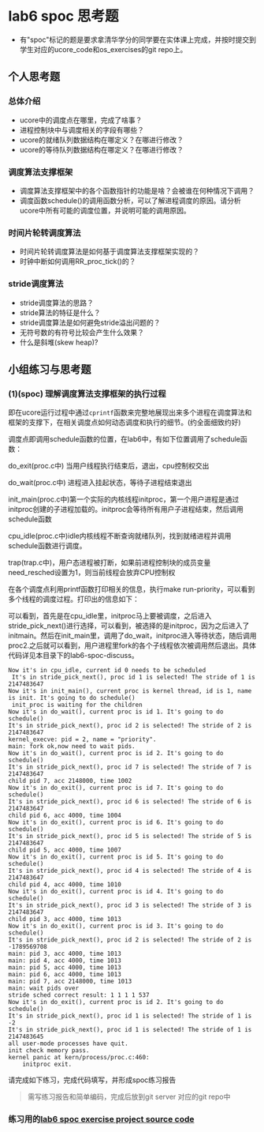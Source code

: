 # lab6 spoc 思考题

- 有"spoc"标记的题是要求拿清华学分的同学要在实体课上完成，并按时提交到学生对应的ucore_code和os_exercises的git repo上。


## 个人思考题

### 总体介绍

 - ucore中的调度点在哪里，完成了啥事？
 - 进程控制块中与调度相关的字段有哪些？
 - ucore的就绪队列数据结构在哪定义？在哪进行修改？
 - ucore的等待队列数据结构在哪定义？在哪进行修改？

### 调度算法支撑框架

 - 调度算法支撑框架中的各个函数指针的功能是啥？会被谁在何种情况下调用？
 - 调度函数schedule()的调用函数分析，可以了解进程调度的原因。请分析ucore中所有可能的调度位置，并说明可能的调用原因。
 
### 时间片轮转调度算法

 - 时间片轮转调度算法是如何基于调度算法支撑框架实现的？
 - 时钟中断如何调用RR_proc_tick()的？

### stride调度算法

 - stride调度算法的思路？ 
 - stride算法的特征是什么？
 - stride调度算法是如何避免stride溢出问题的？
 - 无符号数的有符号比较会产生什么效果？
 - 什么是斜堆(skew heap)?

## 小组练习与思考题

### (1)(spoc) 理解调度算法支撑框架的执行过程

即在ucore运行过程中通过`cprintf`函数来完整地展现出来多个进程在调度算法和框架的支撑下，在相关调度点如何动态调度和执行的细节。(约全面细致约好)

调度点即调用schedule函数的位置，在lab6中，有如下位置调用了schedule函数：

do_exit(proc.c中) 当用户线程执行结束后，退出，cpu控制权交出

do_wait(proc.c中) 进程进入挂起状态，等待子进程结束退出

init_main(proc.c中)第一个实际的内核线程initproc，第一个用户进程是通过initproc创建的子进程加载的。initproc会等待所有用户子进程结束，然后调用schedule函数

cpu_idle(proc.c中)idle内核线程不断查询就绪队列，找到就绪进程并调用schedule函数进行调度。

trap(trap.c中)，用户态进程被打断，如果前进程控制块的成员变量need_resched设置为1，则当前线程会放弃CPU控制权

在各个调度点利用printf函数打印相关的信息，执行make run-priority，可以看到多个线程的调度过程。打印出的信息如下：

可以看到，首先是在cpu_idle里，initproc马上要被调度，之后进入stride_pick_next()进行选择，可以看到，被选择的是initproc，因为之后进入了initmain。然后在init_main里，调用了do_wait，initproc进入等待状态，随后调用proc2.之后就可以看到，用户进程里fork的各个子线程依次被调用然后退出。具体代码详见本目录下的lab6-spoc-discuss。

    Now it's in cpu_idle, current id 0 needs to be scheduled
     It's in stride_pick_next(), proc id 1 is selected! The stride of 1 is 2147483647 
    Now it's in init_main(), current proc is kernel thread, id is 1, name is init. It's going to do schedule()
     init_proc is waiting for the children
    Now it's in do_wait(), current proc is id 1. It's going to do schedule()
    It's in stride_pick_next(), proc id 2 is selected! The stride of 2 is 2147483647 
    kernel_execve: pid = 2, name = "priority".
    main: fork ok,now need to wait pids.
    Now it's in do_wait(), current proc is id 2. It's going to do schedule()
    It's in stride_pick_next(), proc id 7 is selected! The stride of 7 is 2147483647 
    child pid 7, acc 2148000, time 1002
    Now it's in do_exit(), current proc is id 7. It's going to do schedule()
    It's in stride_pick_next(), proc id 6 is selected! The stride of 6 is 2147483647 
    child pid 6, acc 4000, time 1004
    Now it's in do_exit(), current proc is id 6. It's going to do schedule()
    It's in stride_pick_next(), proc id 5 is selected! The stride of 5 is 2147483647 
    child pid 5, acc 4000, time 1007
    Now it's in do_exit(), current proc is id 5. It's going to do schedule()
    It's in stride_pick_next(), proc id 4 is selected! The stride of 4 is 2147483647 
    child pid 4, acc 4000, time 1010
    Now it's in do_exit(), current proc is id 4. It's going to do schedule()
    It's in stride_pick_next(), proc id 3 is selected! The stride of 3 is 2147483647 
    child pid 3, acc 4000, time 1013
    Now it's in do_exit(), current proc is id 3. It's going to do schedule()
    It's in stride_pick_next(), proc id 2 is selected! The stride of 2 is -1789569708 
    main: pid 3, acc 4000, time 1013
    main: pid 4, acc 4000, time 1013
    main: pid 5, acc 4000, time 1013
    main: pid 6, acc 4000, time 1013
    main: pid 7, acc 2148000, time 1013
    main: wait pids over
    stride sched correct result: 1 1 1 1 537
    Now it's in do_exit(), current proc is id 2. It's going to do schedule()
    It's in stride_pick_next(), proc id 1 is selected! The stride of 1 is -2 
    It's in stride_pick_next(), proc id 1 is selected! The stride of 1 is 2147483645 
    all user-mode processes have quit.
    init check memory pass.
    kernel panic at kern/process/proc.c:460:
        initproc exit.






请完成如下练习，完成代码填写，并形成spoc练习报告
> 需写练习报告和简单编码，完成后放到git server 对应的git repo中

### 练习用的[lab6 spoc exercise project source code](https://github.com/chyyuu/ucore_lab/tree/master/labcodes_answer/lab6_result)


